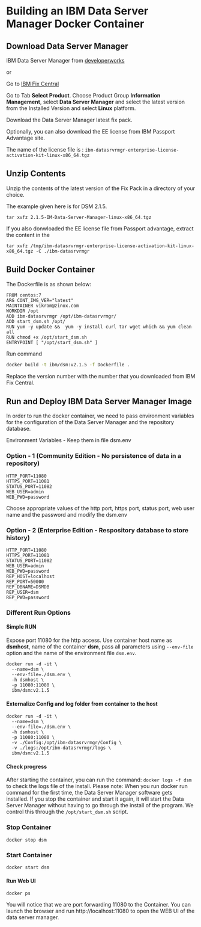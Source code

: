 # Building an IBM Data Server Manager Docker Container

## Download Data Server Manager

IBM Data Server Manager from [developerworks](http://www.ibm.com/developerworks/downloads/im/dsm/)

or

Go to [IBM Fix Central](https://www-945.ibm.com/support/fixcentral/?productGroup0=ibm/fcpower)

Go to Tab **Select Product**. Choose Product Group **Information Management**, select **Data Server Manager** and select the latest version from the Installed Version and select **Linux** platform.

Download the Data Server Manager latest fix pack.

Optionally, you can also download the EE license from IBM Passport Advantage site.

The name of the license file is : `ibm-datasrvrmgr-enterprise-license-activation-kit-linux-x86_64.tgz`

## Unzip Contents
Unzip the contents of the latest version of the Fix Pack in a directory of your choice.

The example given here is for DSM 2.1.5.
```
tar xvfz 2.1.5-IM-Data-Server-Manager-linux-x86_64.tgz
```
If you also donwloaded the EE license file from Passport advantage, extract the content in the

`tar xvfz /tmp/ibm-datasrvrmgr-enterprise-license-activation-kit-linux-x86_64.tgz -C ./ibm-datasrvrmgr`

## Build Docker Container
The Dockerfile is as shown below:

```
FROM centos:7
ARG CONT_IMG_VER="latest"
MAINTAINER vikram@zinox.com
WORKDIR /opt
ADD ibm-datasrvrmgr /opt/ibm-datasrvrmgr/
ADD start_dsm.sh /opt/
RUN yum -y update &&  yum -y install curl tar wget which && yum clean all
RUN chmod +x /opt/start_dsm.sh
ENTRYPOINT [ "/opt/start_dsm.sh" ]
```

Run command
```Bash
docker build -t ibm/dsm:v2.1.5 -f Dockerfile .
```
Replace the version number with the number that you downloaded from IBM Fix Central.

## Run and Deploy IBM Data Server Manager Image

In order to run the docker container, we need to pass environment variables for the configuration of the Data Server Manager and the repository database.

Environment Variables - Keep them in file dsm.env

### Option - 1 (Community Edition - No persistence of data in a repository)

```
HTTP_PORT=11080
HTTPS_PORT=11081
STATUS_PORT=11082
WEB_USER=admin
WEB_PWD=password
```
Choose appropriate values of the http port, https port, status port, web user name and the password and modify the dsm.env

### Option - 2 (Enterprise Edition - Respository database to store history)
```
HTTP_PORT=11080
HTTPS_PORT=11081
STATUS_PORT=11082
WEB_USER=admin
WEB_PWD=password
REP_HOST=localhost
REP_PORT=50000
REP_DBNAME=DSMDB
REP_USER=dsm
REP_PWD=password
```
### Different Run Options

#### Simple RUN

Expose port 11080 for the http access. Use container host name as **dsmhost**, name of the container **dsm**, pass all parameters using `--env-file` option and the name of the environment file `dsm.env`.
```
docker run -d -it \
  --name=dsm \
  --env-file=./dsm.env \
  -h dsmhost \
  -p 11080:11080 \
  ibm/dsm:v2.1.5
```
#### Externalize Config and log folder from container to the host

```
docker run -d -it \
  --name=dsm \
  --env-file=./dsm.env \
  -h dsmhost \
  -p 11080:11080 \
  -v ./Config:/opt/ibm-datasrvrmgr/Config \
  -v ./logs:/opt/ibm-datasrvrmgr/logs \
  ibm/dsm:v2.1.5
```

#### Check progress

After starting the container, you can run the command: `docker logs -f dsm` to check the logs file of the install. Please note: When you run docker run command for the first time, the Data Server Manager software gets installed. If you stop the container and start it again, it will start the Data Server Manager without having to go through the install of the program. We control this through the `/opt/start_dsm.sh` script.

### Stop Container

```
docker stop dsm
```

### Start Container
```
docker start dsm
```

#### Run Web UI

```
docker ps
```

You will notice that we are port forwarding 11080 to the Container. You can launch the browser and run http://localhost:11080 to open the WEB UI of the data server manager.
